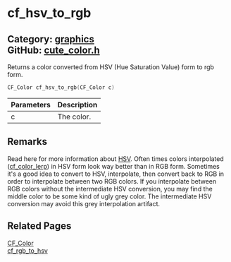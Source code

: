 [](../header.md ':include')

# cf_hsv_to_rgb

Category: [graphics](https://github.com/RandyGaul/cute_framework/blob/master/docs/api_reference?id=graphics)  
GitHub: [cute_color.h](https://github.com/RandyGaul/cute_framework/blob/master/include/cute_color.h)  
---

Returns a color converted from HSV (Hue Saturation Value) form to rgb form.

```cpp
CF_Color cf_hsv_to_rgb(CF_Color c)
```

Parameters | Description
--- | ---
c | The color.

## Remarks

Read here for more information about [HSV](https://en.wikipedia.org/wiki/HSL_and_HSV). Often times colors interpolated ([cf_color_lerp](https://github.com/RandyGaul/cute_framework/blob/master/docs/graphics/cf_color_lerp.md)) in HSV form
look way better than in RGB form. Sometimes it's a good idea to convert to HSV, interpolate, then convert back to RGB in order to interpolate
between two RGB colors. If you interpolate between RGB colors without the intermediate HSV conversion, you may find the middle color to be
some kind of ugly grey color. The intermediate HSV conversion may avoid this grey interpolation artifact.

## Related Pages

[CF_Color](https://github.com/RandyGaul/cute_framework/blob/master/docs/graphics/cf_color.md)  
[cf_rgb_to_hsv](https://github.com/RandyGaul/cute_framework/blob/master/docs/graphics/cf_rgb_to_hsv.md)  
